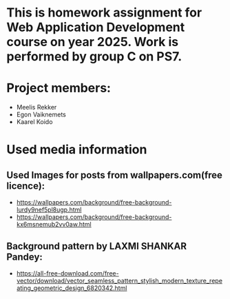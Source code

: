 # This is homework assignment for Web Application Development course on year 2025. Work is performed by group C on PS7.

# Project members:
   - Meelis Rekker
   - Egon Vaiknemets
   - Kaarel Koido

# Used media information
## Used Images for posts from wallpapers.com(free licence): 
- https://wallpapers.com/background/free-background-lurdy9nef5pl8ugp.html
- https://wallpapers.com/background/free-background-kx6msnemub2vv0aw.html
## Background pattern by LAXMI SHANKAR Pandey:
- https://all-free-download.com/free-vector/download/vector_seamless_pattern_stylish_modern_texture_repeating_geometric_design_6820342.html
